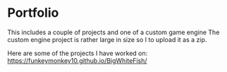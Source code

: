 # Portfolio
This includes a couple of projects and one of a custom game engine
The custom engine project is rather large in size so I to upload it as a zip.

Here are some of the projects I have worked on:
https://funkeymonkey10.github.io/BigWhiteFish/
